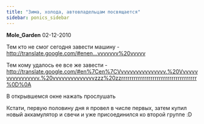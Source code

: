 ```yaml
---
title: "Зима, холода, автовладельцам посвящается"
sidebar: ponics_sidebar
---
```


**Mole_Garden** 02-12-2010

Тем кто не смог сегодня завести машину - http://translate.google.com/#enen...vvvvvvv%20vvvvv

Тем кому удалось ее все же завести - http://translate.google.com/#en%7Cen%7CVvvvvvvvvvvvvvvv.%20Vvvvvvvvvvvvvvvvv.%20vvvvvvvvvvvvvvzzz%20zzrrrrrrrrrrrrrrrrrrrrrrrrrrrrrrrrrrrr%0D%0A

В открывшемся окне нажать прослушать 

Кстати, первую половину дня я провел в числе первых, затем купил новый аккамулятор и свечи и уже присоединился ко второй группе :D


